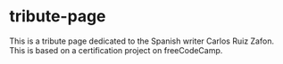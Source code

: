 # tribute-page
This is a tribute page dedicated to the Spanish writer Carlos Ruiz Zafon. This is based on a certification project on freeCodeCamp.  
